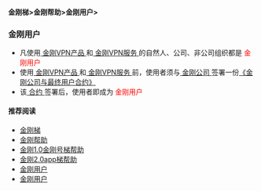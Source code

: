 #### 金刚梯>金刚帮助>金刚用户>
### 金刚用户

- 凡使用[ 金刚VPN产品 ](https://a2zitpro.github.io/web/kkproducts)和[ 金刚VPN服务 ](https://a2zitpro.github.io/web/kkservices)的自然人、公司、非公司组织都是<font color="Red"> 金刚用户 </font>
- 使用[ 金刚VPN产品 ](https://a2zitpro.github.io/web/kkproducts)和[ 金刚VPN服务 ](https://a2zitpro.github.io/web/kkservices)前，使用者须与[ 金刚公司 ](https://a2zitpro.github.io/web/a2zitpro)签署一份[《金刚公司与最终用户合约》](https://a2zitpro.github.io/web/Endusercontract)
- 该[ 合约 ](https://a2zitpro.github.io/web/Endusercontract)签署后，使用者即成为<font color="Red"> 金刚用户 </font>

#### 推荐阅读

- [金刚梯](https://a2zitpro.github.io/web/dlb)
- [金刚帮助](https://a2zitpro.github.io/web/list_helpkkvpn)
- [金刚1.0金刚号梯帮助](https://a2zitpro.github.io/web/list_helpkkvpn1.0)
- [金刚2.0app梯帮助](https://a2zitpro.github.io/web/list_helpkkvpn2.0)
- [金刚用户](https://a2zitpro.github.io/web/list_kkuser)
- [金刚用户](https://a2zitpro.github.io/web/kkuser)
